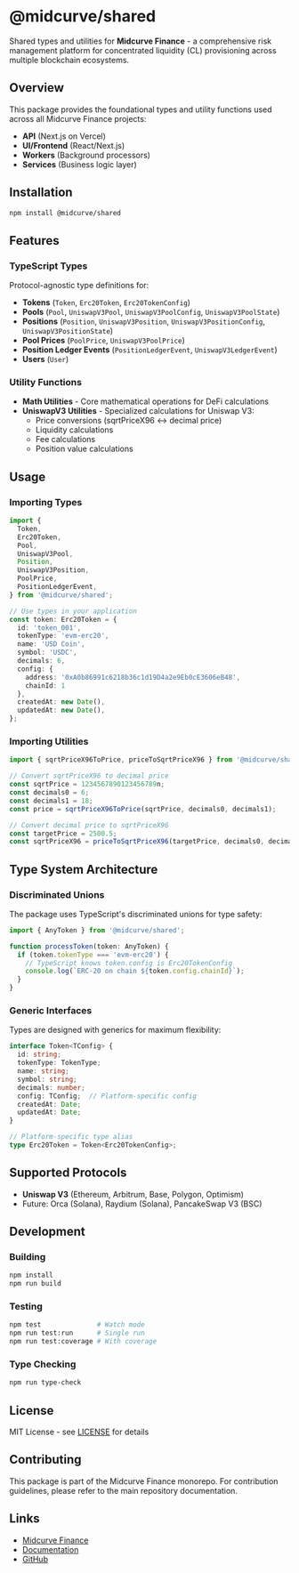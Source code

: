 # @midcurve/shared

Shared types and utilities for **Midcurve Finance** - a comprehensive risk management platform for concentrated liquidity (CL) provisioning across multiple blockchain ecosystems.

## Overview

This package provides the foundational types and utility functions used across all Midcurve Finance projects:
- **API** (Next.js on Vercel)
- **UI/Frontend** (React/Next.js)
- **Workers** (Background processors)
- **Services** (Business logic layer)

## Installation

```bash
npm install @midcurve/shared
```

## Features

### TypeScript Types

Protocol-agnostic type definitions for:
- **Tokens** (`Token`, `Erc20Token`, `Erc20TokenConfig`)
- **Pools** (`Pool`, `UniswapV3Pool`, `UniswapV3PoolConfig`, `UniswapV3PoolState`)
- **Positions** (`Position`, `UniswapV3Position`, `UniswapV3PositionConfig`, `UniswapV3PositionState`)
- **Pool Prices** (`PoolPrice`, `UniswapV3PoolPrice`)
- **Position Ledger Events** (`PositionLedgerEvent`, `UniswapV3LedgerEvent`)
- **Users** (`User`)

### Utility Functions

- **Math Utilities** - Core mathematical operations for DeFi calculations
- **UniswapV3 Utilities** - Specialized calculations for Uniswap V3:
  - Price conversions (sqrtPriceX96 ↔ decimal price)
  - Liquidity calculations
  - Fee calculations
  - Position value calculations

## Usage

### Importing Types

```typescript
import {
  Token,
  Erc20Token,
  Pool,
  UniswapV3Pool,
  Position,
  UniswapV3Position,
  PoolPrice,
  PositionLedgerEvent,
} from '@midcurve/shared';

// Use types in your application
const token: Erc20Token = {
  id: 'token_001',
  tokenType: 'evm-erc20',
  name: 'USD Coin',
  symbol: 'USDC',
  decimals: 6,
  config: {
    address: '0xA0b86991c6218b36c1d19D4a2e9Eb0cE3606eB48',
    chainId: 1
  },
  createdAt: new Date(),
  updatedAt: new Date(),
};
```

### Importing Utilities

```typescript
import { sqrtPriceX96ToPrice, priceToSqrtPriceX96 } from '@midcurve/shared/utils';

// Convert sqrtPriceX96 to decimal price
const sqrtPrice = 1234567890123456789n;
const decimals0 = 6;
const decimals1 = 18;
const price = sqrtPriceX96ToPrice(sqrtPrice, decimals0, decimals1);

// Convert decimal price to sqrtPriceX96
const targetPrice = 2500.5;
const sqrtPriceX96 = priceToSqrtPriceX96(targetPrice, decimals0, decimals1);
```

## Type System Architecture

### Discriminated Unions

The package uses TypeScript's discriminated unions for type safety:

```typescript
import { AnyToken } from '@midcurve/shared';

function processToken(token: AnyToken) {
  if (token.tokenType === 'evm-erc20') {
    // TypeScript knows token.config is Erc20TokenConfig
    console.log(`ERC-20 on chain ${token.config.chainId}`);
  }
}
```

### Generic Interfaces

Types are designed with generics for maximum flexibility:

```typescript
interface Token<TConfig> {
  id: string;
  tokenType: TokenType;
  name: string;
  symbol: string;
  decimals: number;
  config: TConfig;  // Platform-specific config
  createdAt: Date;
  updatedAt: Date;
}

// Platform-specific type alias
type Erc20Token = Token<Erc20TokenConfig>;
```

## Supported Protocols

- **Uniswap V3** (Ethereum, Arbitrum, Base, Polygon, Optimism)
- Future: Orca (Solana), Raydium (Solana), PancakeSwap V3 (BSC)

## Development

### Building

```bash
npm install
npm run build
```

### Testing

```bash
npm test              # Watch mode
npm run test:run      # Single run
npm run test:coverage # With coverage
```

### Type Checking

```bash
npm run type-check
```

## License

MIT License - see [LICENSE](./LICENSE) for details

## Contributing

This package is part of the Midcurve Finance monorepo. For contribution guidelines, please refer to the main repository documentation.

## Links

- [Midcurve Finance](https://midcurve.finance)
- [Documentation](https://docs.midcurve.finance)
- [GitHub](https://github.com/midcurve-finance)
